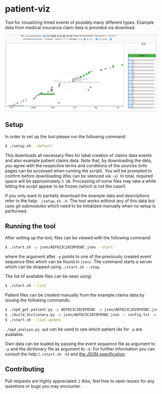 # patient-viz

Tool for visualizing timed events of possibly many different types.
Example data from medical insurance claim data is provided via download.

![The tool in action!](overview.png)

## Setup

In order to set up the tool please run the following command:

```bash
$ ./setup.sh --default
```

This downloads all necessary files for label creation of claims data events
and also example patient claims data. Note that, by downloading the data,
you agree with the respective terms and conditions of the sources
(info pages can be accessed when running the script). You will
be prompted to confirm before downloading (this can be silenced
via `-s`). In total, required space will be approximately `3 GB`.
Processing of some files may take a while letting the script appear
to be frozen (which is not the case!).

If you only want to partially download the example data and descriptions
refer to the help: `./setup.sh -h`. The tool works without any of this data
but uses git submodules which need to be initialized manually
when no setup is performed.

## Running the tool

After setting up the tool, files can be viewed with the following command:

```bash
$ ./start.sh -p json/AEF023C2029F05BC.json --start
```

where the argument after `-p` points to one of the previously created
event sequence files which can be found in `json/`. The command starts
a server which can be stopped using `./start.sh --stop`.

The list of available files can be seen using:

```bash
$ ./start.sh --list
```

Patient files can be created manually from the example claims data by
issuing the following commands:

```bash
$ ./opd_get_patient.py -p AEF023C2029F05BC -o json/AEF023C2029F05BC.json -- opd
$ ./build_dictionary.py -p json/AEF023C2029F05BC.json -c config.txt -o json/dictionary.json
$ ./start.sh --list-update
```

`./opd_analyze.py opd` can be used to see which patient ids for `-p` are available.

Own data can be loaded by passing the event sequence file as argument to `-p`
and the dictionary file as argument to `-d`. For further information you
can consult the help (`./start.sh -h`) and [the JSON specification](spec.md).

## Contributing

Pull requests are highly appreciated :)
Also, feel free to open issues for any questions or bugs you may encounter.

